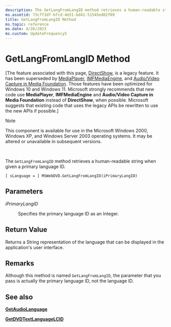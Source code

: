 ```yaml
---
description: The GetLangFromLangID method retrieves a human-readable string when given a primary language ID.
ms.assetid: 73cff3df-bfcd-4e51-bd41-51545ed82f09
title: GetLangFromLangID Method
ms.topic: reference
ms.date: 4/26/2023
ms.custom: UpdateFrequency5
---
```


# GetLangFromLangID Method

\[The feature associated with this page, [DirectShow](/windows/win32/directshow/directshow), is a legacy feature. It has been superseded by [MediaPlayer](/uwp/api/Windows.Media.Playback.MediaPlayer), [IMFMediaEngine](/windows/win32/api/mfmediaengine/nn-mfmediaengine-imfmediaengine), and [Audio/Video Capture in Media Foundation](windows/win32/medfound/audio-video-capture-in-media-foundation). Those features have been optimized for Windows 10 and Windows 11. Microsoft strongly recommends that new code use **MediaPlayer**, **IMFMediaEngine** and **Audio/Video Capture in Media Foundation** instead of **DirectShow**, when possible. Microsoft suggests that existing code that uses the legacy APIs be rewritten to use the new APIs if possible.\]

> [!Note]  
> This component is available for use in the Microsoft Windows 2000, Windows XP, and Windows Server 2003 operating systems. It may be altered or unavailable in subsequent versions.

 

The `GetLangFromLangID` method retrieves a human-readable string when given a primary language ID.

``` syntax
[ sLanguage = ] MSWebDVD.GetLangFromLangID(iPrimaryLangID)
```

## Parameters

<dl> <dt>

<span id="iPrimaryLangID"></span><span id="iprimarylangid"></span><span id="IPRIMARYLANGID"></span>*iPrimaryLangID*
</dt> <dd>

Specifies the primary language ID as an Integer.

</dd> </dl>

## Return Value

Returns a String representation of the language that can be displayed in the application's user interface.

## Remarks

Although this method is named `GetLangFromLangID`, the parameter that you pass is actually the primary language ID, not the language ID.

## See also

<dl> <dt>

[**GetAudioLanguage**](getaudiolanguage-method.md)
</dt> <dt>

[**GetDVDTextLanguageLCID**](getdvdtextlanguagelcid-method.md)
</dt> </dl>

 

 



